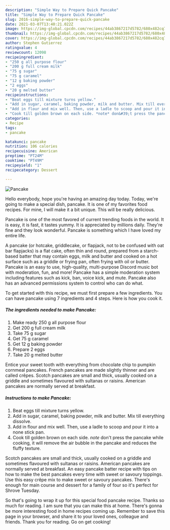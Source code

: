 ```yaml
---
description: "Simple Way to Prepare Quick Pancake"
title: "Simple Way to Prepare Quick Pancake"
slug: 2016-simple-way-to-prepare-quick-pancake
date: 2021-03-07T13:40:21.022Z
image: https://img-global.cpcdn.com/recipes/44ab3867217d5782/680x482cq70/pancake-recipe-main-photo.jpg
thumbnail: https://img-global.cpcdn.com/recipes/44ab3867217d5782/680x482cq70/pancake-recipe-main-photo.jpg
cover: https://img-global.cpcdn.com/recipes/44ab3867217d5782/680x482cq70/pancake-recipe-main-photo.jpg
author: Stephen Gutierrez
ratingvalue: 4
reviewcount: 12098
recipeingredient:
- "250 g all purpose flour"
- "200 g full cream milk"
- "75 g sugar"
- "75 g caramel"
- "12 g baking powder"
- "2 eggs"
- "20 g melted butter"
recipeinstructions:
- "Beat eggs till mixture turns yellow."
- "Add in sugar, caramel, baking powder, milk and butter. Mix till everything dissolve."
- "Add in flour and mix well. Then, use a ladle to scoop and pour it into a none stick pan."
- "Cook till golden brown on each side. *note* don&#39;t press the pancake while cooking, it will remove the air bubble in the pancake and reduces the fluffy texture."
categories:
- Recipe
tags:
- pancake

katakunci: pancake 
nutrition: 106 calories
recipecuisine: American
preptime: "PT24M"
cooktime: "PT49M"
recipeyield: "1"
recipecategory: Dessert

---
```



![Pancake](https://img-global.cpcdn.com/recipes/44ab3867217d5782/680x482cq70/pancake-recipe-main-photo.jpg)

Hello everybody, hope you're having an amazing day today. Today, we're going to make a special dish, pancake. It is one of my favorites food recipes. For mine, I will make it a bit unique. This will be really delicious.

Pancake is one of the most favored of current trending foods in the world. It is easy, it is fast, it tastes yummy. It is appreciated by millions daily. They're fine and they look wonderful. Pancake is something which I have loved my entire life.

A pancake (or hotcake, griddlecake, or flapjack, not to be confused with oat bar flapjacks) is a flat cake, often thin and round, prepared from a starch-based batter that may contain eggs, milk and butter and cooked on a hot surface such as a griddle or frying pan, often frying with oil or butter. Pancake is an easy to use, high-quality, multi-purpose Discord music bot with moderation, fun, and more! Pancake has a simple moderation system including features such as kick, ban, voice kick, and mute. Pancake also has an advanced permissions system to control who can do what.


To get started with this recipe, we must first prepare a few ingredients. You can have pancake using 7 ingredients and 4 steps. Here is how you cook it.

<!--inarticleads1-->

##### The ingredients needed to make Pancake:

1. Make ready 250 g all purpose flour
1. Get 200 g full cream milk
1. Take 75 g sugar
1. Get 75 g caramel
1. Get 12 g baking powder
1. Prepare 2 eggs
1. Take 20 g melted butter


Entice your sweet tooth with everything from chocolate chip to pumpkin cornmeal pancakes. French pancakes are made slightly thinner and are called crêpes. Scotch pancakes are small and thick, usually cooked on a griddle and sometimes flavoured with sultanas or raisins. American pancakes are normally served at breakfast. 

<!--inarticleads2-->

##### Instructions to make Pancake:

1. Beat eggs till mixture turns yellow.
1. Add in sugar, caramel, baking powder, milk and butter. Mix till everything dissolve.
1. Add in flour and mix well. Then, use a ladle to scoop and pour it into a none stick pan.
1. Cook till golden brown on each side. *note* don&#39;t press the pancake while cooking, it will remove the air bubble in the pancake and reduces the fluffy texture.


Scotch pancakes are small and thick, usually cooked on a griddle and sometimes flavoured with sultanas or raisins. American pancakes are normally served at breakfast. An easy pancake batter recipe with tips on how to make the best pancakes every time with sweet or savoury toppings. Use this easy crêpe mix to make sweet or savoury pancakes. There&#39;s enough for main course and dessert for a family of four so it&#39;s perfect for Shrove Tuesday. 

So that's going to wrap it up for this special food pancake recipe. Thanks so much for reading. I am sure that you can make this at home. There's gonna be more interesting food in home recipes coming up. Remember to save this page in your browser, and share it to your loved ones, colleague and friends. Thank you for reading. Go on get cooking!
